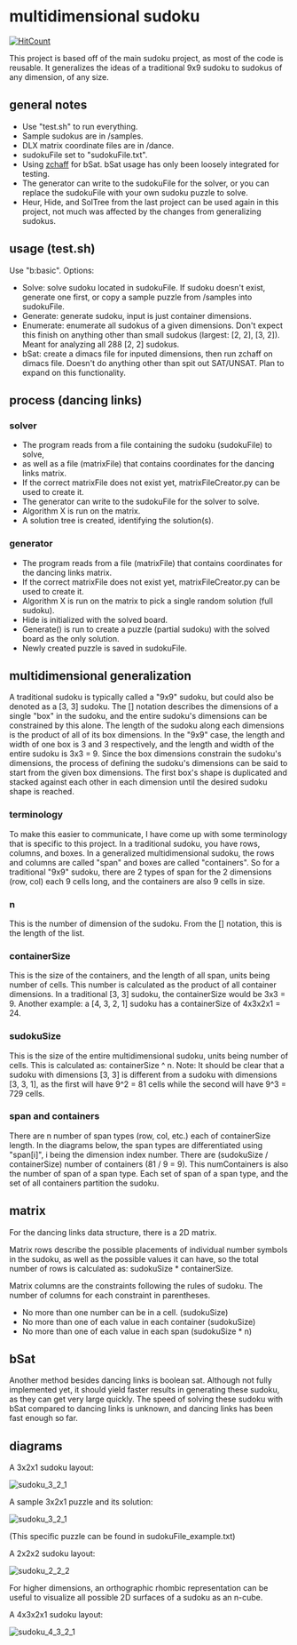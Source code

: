 # multidimensional sudoku
[![HitCount](http://hits.dwyl.com/sw478/multidimensional-sudoku.svg)](http://hits.dwyl.com/sw478/multidimensional-sudoku)

This project is based off of the main sudoku project, as most of the code is reusable. It generalizes the ideas of a traditional 9x9 sudoku to sudokus of any dimension, of any size.

## general notes

* Use "test.sh" to run everything.
* Sample sudokus are in /samples.
* DLX matrix coordinate files are in /dance.
* sudokuFile set to "sudokuFile.txt".
* Using [zchaff](https://www.princeton.edu/~chaff/zchaff.html#:~:text=zChaff%20is%20an%20implementation%20of,variables%20and%2010%20million%20clauses.) for bSat. bSat usage has only been loosely integrated for testing.
* The generator can write to the sudokuFile for the solver, or you can replace the sudokuFile with your own sudoku puzzle to solve.
* Heur, Hide, and SolTree from the last project can be used again in this project, not much was affected by the changes from generalizing sudokus.

## usage (test.sh)

Use "b:basic". Options:
* Solve: solve sudoku located in sudokuFile. If sudoku doesn't exist, generate one first, or copy a sample puzzle from /samples into sudokuFile.
* Generate: generate sudoku, input is just container dimensions.
* Enumerate: enumerate all sudokus of a given dimensions. Don't expect this finish on anything other than small sudokus (largest: [2, 2], [3, 2]). Meant for analyzing all 288 [2, 2] sudokus.
* bSat: create a dimacs file for inputed dimensions, then run zchaff on dimacs file. Doesn't do anything other than spit out SAT/UNSAT. Plan to expand on this functionality.

## process (dancing links)

### solver

* The program reads from a file containing the sudoku (sudokuFile) to solve,
* as well as a file (matrixFile) that contains coordinates for the dancing links matrix.
* If the correct matrixFile does not exist yet, matrixFileCreator.py can be used to create it.
* The generator can write to the sudokuFile for the solver to solve.
* Algorithm X is run on the matrix.
* A solution tree is created, identifying the solution(s).

### generator

* The program reads from a file (matrixFile) that contains coordinates for the dancing links matrix.
* If the correct matrixFile does not exist yet, matrixFileCreator.py can be used to create it.
* Algorithm X is run on the matrix to pick a single random solution (full sudoku).
* Hide is initialized with the solved board.
* Generate() is run to create a puzzle (partial sudoku) with the solved board as the only solution.
* Newly created puzzle is saved in sudokuFile.

## multidimensional generalization

A traditional sudoku is typically called a "9x9" sudoku, but could also be denoted as a [3, 3] sudoku. The [] notation describes the dimensions of a single "box" in the sudoku, and the entire sudoku's dimensions can be constrained by this alone. The length of the sudoku along each dimensions is the product of all of its box dimensions. In the "9x9" case, the length and width of one box is 3 and 3 respectively, and the length and width of the entire sudoku is 3x3 = 9. Since the box dimensions constrain the sudoku's dimensions, the process of defining the sudoku's dimensions can be said to start from the given box dimensions. The first box's shape is duplicated and stacked against each other in each dimension until the desired sudoku shape is reached.

### terminology
To make this easier to communicate, I have come up with some terminology that is specific to this project. In a traditional sudoku, you have rows, columns, and boxes. In a generalized multidimensional sudoku, the rows and columns are called "span" and boxes are called "containers". So for a traditional "9x9" sudoku, there are 2 types of span for the 2 dimensions (row, col) each 9 cells long, and the containers are also 9 cells in size.

### n
This is the number of dimension of the sudoku. From the [] notation, this is the length of the list.

### containerSize

This is the size of the containers, and the length of all span, units being number of cells. This number is calculated as the product of all container dimensions. In a traditional [3, 3] sudoku, the containerSize would be 3x3 = 9. Another example: a [4, 3, 2, 1] sudoku has a containerSize of 4x3x2x1 = 24.

### sudokuSize

This is the size of the entire multidimensional sudoku, units being number of cells. This is calculated as: containerSize ^ n. Note: It should be clear that a sudoku with dimensions [3, 3] is different from a sudoku with dimensions [3, 3, 1], as the first will have 9^2 = 81 cells while the second will have 9^3 = 729 cells.

### span and containers

There are n number of span types (row, col, etc.) each of containerSize length. In the diagrams below, the span types are differentiated using "span[i]", i being the dimension index number. There are (sudokuSize / containerSize) number of containers (81 / 9 = 9). This numContainers is also the number of span of a span type. Each set of span of a span type, and the set of all containers partition the sudoku.

## matrix

For the dancing links data structure, there is a 2D matrix.

Matrix rows describe the possible placements of individual number symbols in the sudoku, as well as the possible values it can have, so the total number of rows is calculated as: sudokuSize * containerSize.

Matrix columns are the constraints following the rules of sudoku. The number of columns for each constraint in parentheses.
* No more than one number can be in a cell. (sudokuSize)
* No more than one of each value in each container (sudokuSize)
* No more than one of each value in each span (sudokuSize * n)

## bSat

Another method besides dancing links is boolean sat. Although not fully implemented yet, it should yield faster results in generating these sudoku, as they can get very large quickly. The speed of solving these sudoku with bSat compared to dancing links is unknown, and dancing links has been fast enough so far.

## diagrams

A 3x2x1 sudoku layout:

![sudoku_3_2_1](images/msudoku_3_2_1.png)

A sample 3x2x1 puzzle and its solution:

![sudoku_3_2_1](images/msudoku_3_2_1_puzzle.png)

(This specific puzzle can be found in sudokuFile_example.txt)

A 2x2x2 sudoku layout:

![sudoku_2_2_2](images/msudoku_2_2_2.png)

For higher dimensions, an orthographic rhombic representation can be useful to visualize all possible 2D surfaces of a sudoku as an n-cube.

A 4x3x2x1 sudoku layout:

![sudoku_4_3_2_1](images/msudoku_4_3_2_1.png)